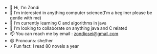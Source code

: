 - 👋 Hi, I’m Zondi
- 👀 I’m interested in anything computer science(I'm a begiiner please be gentle with me)
- 🌱 I’m currently learning C and algorithms in java
- 💞️ I’m looking to collaborate on anything java and C related
- 📫 You can reach me by email : zondiosei@gmail.com
- 😄 Pronouns: she/her
- ⚡ Fun fact: I read 80 novels a year

<!---
zondiosei/zondiosei is a ✨ special ✨ repository because its `README.md` (this file) appears on your GitHub profile.
You can click the Preview link to take a look at your changes.
--->
